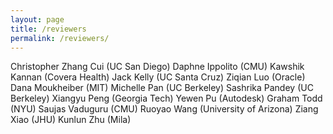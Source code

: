 ```yaml
---
layout: page
title: /reviewers
permalink: /reviewers/
---
```


Christopher Zhang Cui (UC San Diego)
Daphne Ippolito (CMU)
Kawshik Kannan (Covera Health)
Jack Kelly (UC Santa Cruz)
Ziqian Luo (Oracle)
Dana Moukheiber (MIT)
Michelle Pan (UC Berkeley)
Sashrika Pandey (UC Berkeley)
Xiangyu Peng (Georgia Tech)
Yewen Pu (Autodesk)
Graham Todd (NYU)
Saujas Vaduguru (CMU)
Ruoyao Wang (University of Arizona)
Ziang Xiao (JHU)
Kunlun Zhu (Mila)